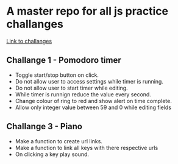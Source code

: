 # A master repo for all js practice challanges
[Link to challanges](https://tusharswaruptandon.github.io/caw-challanges/)

## Challange 1 - Pomodoro timer
- Toggle start/stop button on click.
- Do not allow user to access settings while timer is running.
- Do not allow user to start timer while editing.
- While timer is runnign reduce the value every second.
- Change colour of ring to red and show alert on time complete.
- Allow only integer value between 59 and 0 while editing fields

## Challange 3 - Piano
- Make a function to create url links.
- Make a function to link all keys with there respective urls
- On clicking a key play sound.
